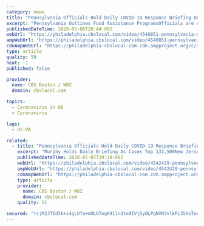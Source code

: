 ```yaml
---
category: news
title: "Pennsylvania Officials Hold Daily COVID-19 Response Briefing On Wednesday, May 6"
excerpt: "Pennsylvania Outlines Food Assistance ProgramsOfficials are encouraging residents to apply. 16 minutes ago Pennsylvania Gov. Tom Wolf Creates Commonwealth Civilian Coronavirus Corps To Increase COVID-19 TestingCOVID-19 cases in the state near 52,"
publishedDateTime: 2020-05-06T20:44:00Z
webUrl: "https://philadelphia.cbslocal.com/video/4540851-pennsylvania-officials-hold-daily-covid-19-response-briefing-on-wednesday-may-6/"
ampWebUrl: "https://philadelphia.cbslocal.com/video/4540851-pennsylvania-officials-hold-daily-covid-19-response-briefing-on-wednesday-may-6/amp/"
cdnAmpWebUrl: "https://philadelphia-cbslocal-com.cdn.ampproject.org/c/s/philadelphia.cbslocal.com/video/4540851-pennsylvania-officials-hold-daily-covid-19-response-briefing-on-wednesday-may-6/amp/"
type: article
quality: 50
heat: -1
published: false

provider:
  name: CBS Boston / WBZ
  domain: cbslocal.com

topics:
  - Coronavirus in US
  - Coronavirus

tags:
  - US-PA

related:
  - title: "Pennsylvania Officials Hold Daily COVID-19 Response Briefing On Thursday, May 7"
    excerpt: "Murphy Holds Daily Briefing As Cases Top 133,500New Jersey is sending more than 120 National Guard soldiers to its long-term care facilities to help combat COVID-19. 38 minutes ago Philadelphia Officials Give Update On City's COVID-19 Response On Thursday,"
    publishedDateTime: 2020-05-07T19:18:00Z
    webUrl: "https://philadelphia.cbslocal.com/video/4542429-pennsylvania-officials-hold-daily-covid-19-response-briefing-on-thursday-may-7/"
    ampWebUrl: "https://philadelphia.cbslocal.com/video/4542429-pennsylvania-officials-hold-daily-covid-19-response-briefing-on-thursday-may-7/amp/"
    cdnAmpWebUrl: "https://philadelphia-cbslocal-com.cdn.ampproject.org/c/s/philadelphia.cbslocal.com/video/4542429-pennsylvania-officials-hold-daily-covid-19-response-briefing-on-thursday-may-7/amp/"
    type: article
    provider:
      name: CBS Boston / WBZ
      domain: cbslocal.com
    quality: 51

secured: "rcjM2JTId3k+i4gLUfe+mOLO7ogK41lndto0IVjDyOLPgNVN3vlkFL35XoTwu5IL81jM4P8hyr5+whBGRRm5Em4zuNNoiJekqyQm/z8rG48uElcldJZ155AfkTEMGKtPtE01dsVLqWvKycklpWb9TZFyVr5gAsnE6vLVTGbhWcZIhqmwd9H5XDo/n1waYIQut5jItdQHGXv5AitLAERdVVJjNE1zHibMFLkoltLwmnpGBoRnLFmzwdYmMzxptVU12TEt0aVAXFrQOXMzP/vsMHFxI2UtvbfKzkImTUfrCRjd2vJiqMRKZ794853eJZ00tetV5bFIdSpu6SrPbK379PJX6PNejTtQM2YZpRF28A8ipgJ7kjeoRSZdz4QW5rl96BEN0KydwFhQ5YQhvU3VvqQzQIST7bnE5bSZv86czNiXgVRxu7TvbQsCcLn3iuyV15DxhXTMXH4gek/FNV/mAY4HKMVS54CFPM1EsnM5OT8=;5yxk9c+c33J8DP3neBrtbQ=="
---
```


